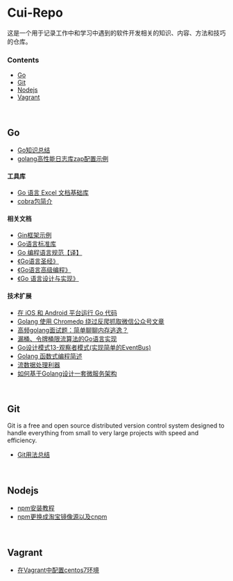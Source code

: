 # Cui-Repo

这是一个用于记录工作中和学习中遇到的软件开发相关的知识、内容、方法和技巧的仓库。




### Contents

- [Go](#go)
- [Git](#git)
- [Nodejs](#nodejs)
- [Vagrant](#vagrant)

<br>

## Go
- [Go知识总结](https://github.com/cuizw911/Cui-Repo/tree/master/doc/go/go_knowledge_summary.md)
- [golang高性能日志库zap配置示例](https://studygolang.com/articles/17394)

#### 工具库
- [Go 语言 Excel 文档基础库](https://xuri.me/excelize/zh-hans/)
- [cobra包简介](https://www.cnblogs.com/sparkdev/p/10856077.html)


#### 相关文档
- [Gin框架示例](https://github.com/eddycjy/go-gin-example)
- [Go语言标准库](https://books.studygolang.com/The-Golang-Standard-Library-by-Example/)
- [Go 编程语言规范【译】](https://hao.studygolang.com/golang_spec.html#id221)
- [《Go语言圣经》](https://books.studygolang.com/gopl-zh/)
- [《Go语言高级编程》](https://github.com/chai2010/advanced-go-programming-book/blob/master/SUMMARY.md)
- [《Go 语言设计与实现》](https://draveness.me/golang/)

#### 技术扩展
- [在 iOS 和 Android 平台运行 Go 代码](https://rogchap.com/2020/09/14/running-go-code-on-ios-and-android/)
- [Golang 使用 Chromedp 绕过反爬抓取微信公众号文章](https://gocn.vip/topics/10991)
- [高频golang面试题：简单聊聊内存逃逸？](https://segmentfault.com/a/1190000024537780)
- [漏桶、令牌桶限流算法的Go语言实现](https://mp.weixin.qq.com/s/T_LvVfAOzgANO1XSCViJrw)
- [Go设计模式13-观察者模式(实现简单的EventBus)](https://lailin.xyz/post/observer.html)
- [Golang 函数式编程简述](https://juejin.im/post/6877505132620333064)
- [流数据处理利器](https://gocn.vip/topics/11077)
- [如何基于Golang设计一套微服务架构](https://mp.weixin.qq.com/s?src=11&timestamp=1602665740&ver=2643&signature=uZNvhA7f0wGOoaqs6X98epzT4yte*Hk7KbFgFD-eja3ZOVy91QY0xsyX9-Kd9YH59mUFDF0NooZk4e-tah732nPmqZn-0obMvzi-*e2uvTubF-2GI0RBoEj43VwTAtNU&new=1)

<br>

## Git
Git is a free and open source distributed version control system designed to handle everything from small to very large projects with speed and efficiency.

- [Git用法总结](https://github.com/cuizw911/Cui-Repo/tree/master/doc/git/git_operation_summary.md)

<br>

## Nodejs

- [npm安装教程](https://www.cnblogs.com/lgx5/p/10732016.html)
- [npm更换成淘宝镜像源以及cnpm](https://www.cnblogs.com/onew/p/11330439.html)

<br>

## Vagrant

- [在Vagrant中配置centos7环境](https://github.com/cuizw911/Cui-Repo/tree/master/doc/vagrant/vagrant_configuration.md)

<br>
<br>
